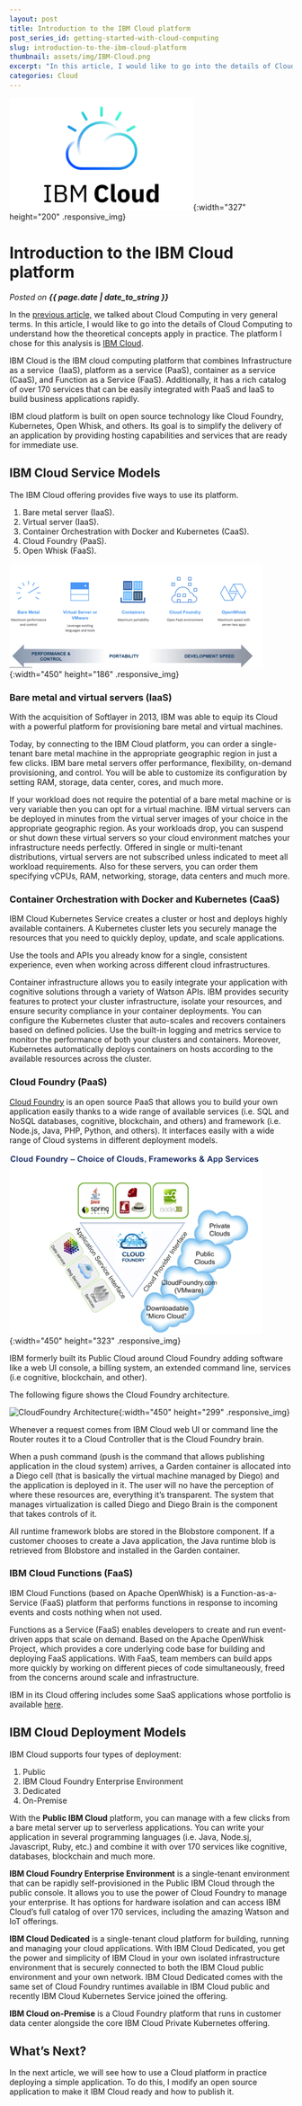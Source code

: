 ```yaml
---
layout: post
title: Introduction to the IBM Cloud platform
post_series_id: getting-started-with-cloud-computing
slug: introduction-to-the-ibm-cloud-platform
thumbnail: assets/img/IBM-Cloud.png
excerpt: "In this article, I would like to go into the details of Cloud Computing analyzing one of the most important platforms on the market: IBM Cloud."
categories: Cloud
---
```


![Introduction to the IBM Cloud platform](assets/img/IBM-Cloud.png){:width="327" height="200" .responsive_img}

# Introduction to the IBM Cloud platform
_Posted on **{{ page.date | date_to_string }}**_

In the [previous article,](getting-started-with-cloud-computing) we talked about Cloud Computing in very general terms. In this article, I would like to go into the details of Cloud Computing to understand how the theoretical concepts apply in practice. The platform I chose for this analysis is [IBM Cloud](https://www.ibm.com/cloud/).  

IBM Cloud is the IBM cloud computing platform that combines Infrastructure as a service  (IaaS), platform as a service (PaaS), container as a service (CaaS), and Function as a Service (FaaS). Additionally, it has a rich catalog of over 170 services that can be easily integrated with PaaS and IaaS to build business applications rapidly.

IBM cloud platform is built on open source technology like Cloud Foundry, Kubernetes, Open Whisk, and others. Its goal is to simplify the delivery of an application by providing hosting capabilities and services that are ready for immediate use.

## IBM Cloud Service Models

The IBM Cloud offering provides five ways to use its platform.

1.  Bare metal server (IaaS).
2.  Virtual server (IaaS).
3.  Container Orchestration with Docker and Kubernetes (CaaS).
4.  Cloud Foundry (PaaS).
5.  Open Whisk (FaaS).

![IBM Cloud Service Models](assets/img/IBM-Cloud-Service-Models.png){:width="450" height="186" .responsive_img}

### Bare metal and virtual servers (IaaS)

With the acquisition of Softlayer in 2013, IBM was able to equip its Cloud with a powerful platform for provisioning bare metal and virtual machines.

Today, by connecting to the IBM Cloud platform, you can order a single-tenant bare metal machine in the appropriate geographic region in just a few clicks. IBM bare metal servers offer performance, flexibility, on-demand provisioning, and control. You will be able to customize its configuration by setting RAM, storage, data center, cores, and much more.

If your workload does not require the potential of a bare metal machine or is very variable then you can opt for a virtual machine. IBM virtual servers can be deployed in minutes from the virtual server images of your choice in the appropriate geographic region. As your workloads drop, you can suspend or shut down these virtual servers so your cloud environment matches your infrastructure needs perfectly. Offered in single or multi-tenant distributions, virtual servers are not subscribed unless indicated to meet all workload requirements. Also for these servers, you can order them specifying vCPUs, RAM, networking, storage, data centers and much more.

### Container Orchestration with Docker and Kubernetes (CaaS)

IBM Cloud Kubernetes Service creates a cluster or host and deploys highly available containers. A Kubernetes cluster lets you securely manage the resources that you need to quickly deploy, update, and scale applications.

Use the tools and APIs you already know for a single, consistent experience, even when working across different cloud infrastructures.

Container infrastructure allows you to easily integrate your application with cognitive solutions through a variety of Watson APIs. IBM provides security features to protect your cluster infrastructure, isolate your resources, and ensure security compliance in your container deployments. You can configure the Kubernetes cluster that auto-scales and recovers containers based on defined policies. Use the built-in logging and metrics service to monitor the performance of both your clusters and containers. Moreover, Kubernetes automatically deploys containers on hosts according to the available resources across the cluster.

### Cloud Foundry (PaaS)

[Cloud Foundry](https://www.cloudfoundry.org/) is an open source PaaS that allows you to build your own application easily thanks to a wide range of available services (i.e. SQL and NoSQL databases, cognitive, blockchain, and others) and framework (i.e. Node.js, Java, PHP, Python, and others). It interfaces easily with a wide range of Cloud systems in different deployment models.

![CloudFoundry Services, Runtimes, and Clouds](assets/img/Cloud-Foundry-Services-Runtime-Cloud.png){:width="450" height="323" .responsive_img}

IBM formerly built its Public Cloud around Cloud Foundry adding software like a web UI console, a billing system, an extended command line, services (i.e cognitive, blockchain, and other).

The following figure shows the Cloud Foundry architecture.

![CloudFoundry Architecture](assets/imgCloudFoundry-Architecture.png){:width="450" height="299" .responsive_img}

Whenever a request comes from IBM Cloud web UI or command line the Router routes it to a Cloud Controller that is the Cloud Foundry brain.

When a push command (push is the command that allows publishing application in the cloud system) arrives, a Garden container is allocated into a Diego cell (that is basically the virtual machine managed by Diego) and the application is deployed in it. The user will no have the perception of where these resources are, everything it’s transparent. The system that manages virtualization is called Diego and Diego Brain is the component that takes controls of it.

All runtime framework blobs are stored in the Blobstore component. If a customer chooses to create a Java application, the Java runtime blob is retrieved from Blobstore and installed in the Garden container.

### IBM Cloud Functions (FaaS)

IBM Cloud Functions (based on Apache OpenWhisk) is a Function-as-a-Service (FaaS) platform that performs functions in response to incoming events and costs nothing when not used.

Functions as a Service (FaaS) enables developers to create and run event-driven apps that scale on demand. Based on the Apache OpenWhisk Project, which provides a core underlying code base for building and deploying FaaS applications. With FaaS, team members can build apps more quickly by working on different pieces of code simultaneously, freed from the concerns around scale and infrastructure.

IBM in its Cloud offering includes some SaaS applications whose portfolio is available [here](https://www.ibm.com/cloud/saas).

## IBM Cloud Deployment Models

IBM Cloud supports four types of deployment:

1.  Public
2.  IBM Cloud Foundry Enterprise Environment
3.  Dedicated
4.  On-Premise

With the **Public IBM Cloud** platform, you can manage with a few clicks from a bare metal server up to serverless applications. You can write your application in several programming languages (i.e. Java, Node.sj, Javascript, Ruby, etc.) and combine it with over 170 services like cognitive, databases, blockchain and much more.

**IBM Cloud Foundry Enterprise Environment** is a single-tenant environment that can be rapidly self-provisioned in the Public IBM Cloud through the public console. It allows you to use the power of Cloud Foundry to manage your enterprise. It has options for hardware isolation and can access IBM Cloud’s full catalog of over 170 services, including the amazing Watson and IoT offerings.

**IBM Cloud Dedicated** is a single-tenant cloud platform for building, running and managing your cloud applications. With IBM Cloud Dedicated, you get the power and simplicity of IBM Cloud in your own isolated infrastructure environment that is securely connected to both the IBM Cloud public environment and your own network. IBM Cloud Dedicated comes with the same set of Cloud Foundry runtimes available in IBM Cloud public and recently IBM Cloud Kubernetes Service joined the offering.

**IBM Cloud on-Premise** is a Cloud Foundry platform that runs in customer data center alongside the core IBM Cloud Private Kubernetes offering.

## What’s Next?

In the next article, we will see how to use a Cloud platform in practice deploying a simple application. To do this, I modify an open source application to make it IBM Cloud ready and how to publish it.